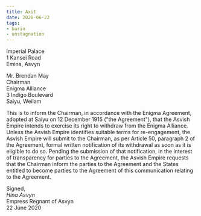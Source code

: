 ```yaml
---
title: Axit
date: 2020-06-22
tags:
- barin
- unstagnation
---
```


Imperial Palace\
1 Kansei Road\
Emina, Asvyn

Mr. Brendan May\
Chairman\
Enigma Alliance\
3 Indigo Boulevard\
Saiyu, Weilam

<!-- more -->

This is to inform the Chairman, in accordance with the Enigma Agreement, adopted at Saiyu on 12 December 1915 ("the Agreement"), that the Asvish Empire intends to exercise its right to withdraw from the Enigma Alliance. Unless the Asvish Empire identifies suitable terms for re-engagement, the Asvish Empire will submit to the Chairman, as per Article 50, paragraph 2 of the Agreement, formal written notification of its withdrawal as soon as it is eligible to do so. Pending the submission of that notification, in the interest of transparency for parties to the Agreement, the Asvish Empire requests that the Chairman inform the parties to the Agreement and the States entitled to become parties to the Agreement of this communication relating to the Agreement.

Signed,\
*Hina Asvyn*\
Empress Regnant of Asvyn\
22 June 2020

